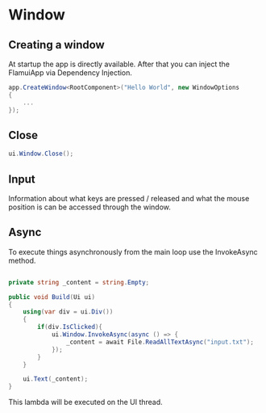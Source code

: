 # Window

## Creating a window
At startup the app is directly available. After that you can inject the FlamuiApp via Dependency Injection.

```csharp
app.CreateWindow<RootComponent>("Hello World", new WindowOptions
{
    ...
});
```

## Close

```csharp
ui.Window.Close();
```

## Input

Information about what keys are pressed / released and what the mouse position is can be accessed through the window.

## Async

To execute things asynchronously from the main loop use the InvokeAsync method.

```csharp

private string _content = string.Empty;

public void Build(Ui ui)
{
    using(var div = ui.Div())
    {
        if(div.IsClicked){
            ui.Window.InvokeAsync(async () => {
                _content = await File.ReadAllTextAsync("input.txt");
            });
        }
    }

    ui.Text(_content);
}
```

This lambda will be executed on the UI thread.  
